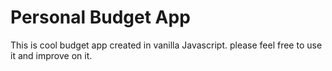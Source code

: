 # Personal Budget App
This is cool budget app created in vanilla Javascript.
please feel free to use it and improve on it.
